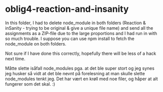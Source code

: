 # oblig4-reaction-and-insanity

In this folder, I had to delete node_module in both folders (Reaction & inSanity - trying to be original & give a unique file name) 
and send all the assignments as a ZIP-file due to the large proportions and I had run in with so much trouble. I suppose you can 
use npm install to fetch the node_module on both folders. 

Not sure if I have done this correctly, hopefully there will be less of a hack next time. 

Måtte slette isåfall node_modules pga. at det ble super stort og jeg synes jeg husker så vidt at det ble nevnt på forelesning at man skulle slette node_modules tenkt jeg. 
Det har vært en krøll med noe filer, og håper at alt fungerer som det skal. :)
